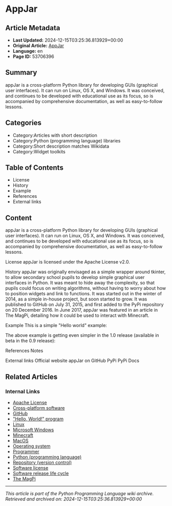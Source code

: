 # AppJar

## Article Metadata

- **Last Updated:** 2024-12-15T03:25:36.813929+00:00
- **Original Article:** [AppJar](https://en.wikipedia.org/wiki/AppJar)
- **Language:** en
- **Page ID:** 53706396

## Summary

appJar is a cross-platform Python library for developing GUIs (graphical user interfaces). It can run on Linux, OS X, and Windows. It was conceived, and continues to be developed with educational use as its focus, so is accompanied by comprehensive documentation, as well as easy-to-follow lessons.

## Categories

- Category:Articles with short description
- Category:Python (programming language) libraries
- Category:Short description matches Wikidata
- Category:Widget toolkits

## Table of Contents

- License
- History
- Example
- References
- External links

## Content

appJar is a cross-platform Python library for developing GUIs (graphical user interfaces). It can run on Linux, OS X, and Windows. It was conceived, and continues to be developed with educational use as its focus, so is accompanied by comprehensive documentation, as well as easy-to-follow lessons.

License
appJar is licensed under the Apache License v2.0.

History
appJar was originally envisaged as a simple wrapper around tkinter, to allow secondary school pupils to develop simple graphical user interfaces in Python. It was meant to hide away the complexity, so that pupils could focus on writing algorithms, without having to worry about how to position widgets and link to functions. It was started out in the winter of 2014, as a simple in-house project, but soon started to grow. It was published to GitHub on July 31, 2015, and first added to the PyPi repository on 20 December 2016. In June 2017, appJar was featured in an article in The MagPi, detailing how it could be used to interact with Minecraft.

Example
This is a simple "Hello world" example:

The above example is getting even simpler in the 1.0 release (available in beta in the 0.9 release):

References
Notes

External links
Official website
appJar on GitHub
PyPi
PyPi Docs

## Related Articles

### Internal Links

- [Apache License](https://en.wikipedia.org/wiki/Apache_License)
- [Cross-platform software](https://en.wikipedia.org/wiki/Cross-platform_software)
- [GitHub](https://en.wikipedia.org/wiki/GitHub)
- ["Hello, World!" program](https://en.wikipedia.org/wiki/%22Hello,_World!%22_program)
- [Linux](https://en.wikipedia.org/wiki/Linux)
- [Microsoft Windows](https://en.wikipedia.org/wiki/Microsoft_Windows)
- [Minecraft](https://en.wikipedia.org/wiki/Minecraft)
- [MacOS](https://en.wikipedia.org/wiki/MacOS)
- [Operating system](https://en.wikipedia.org/wiki/Operating_system)
- [Programmer](https://en.wikipedia.org/wiki/Programmer)
- [Python (programming language)](https://en.wikipedia.org/wiki/Python_(programming_language))
- [Repository (version control)](https://en.wikipedia.org/wiki/Repository_(version_control))
- [Software license](https://en.wikipedia.org/wiki/Software_license)
- [Software release life cycle](https://en.wikipedia.org/wiki/Software_release_life_cycle)
- [The MagPi](https://en.wikipedia.org/wiki/The_MagPi)

---
_This article is part of the Python Programming Language wiki archive._
_Retrieved and archived on: 2024-12-15T03:25:36.813929+00:00_